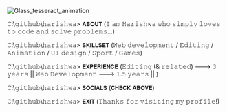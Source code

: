 
![Glass_tesseract_animation](https://github.com/user-attachments/assets/1e472050-c4a9-4e47-b92e-ffc983b6ec5f)


𝙲:\𝚐𝚒𝚝𝚑𝚞𝚋\𝚑𝚊𝚛𝚒𝚜𝚑𝚠𝚊> 𝗔𝗕𝗢𝗨𝗧 (𝙸 𝚊𝚖 𝙷𝚊𝚛𝚒𝚜𝚑𝚠𝚊 𝚠𝚑𝚘 𝚜𝚒𝚖𝚙𝚕𝚢 𝚕𝚘𝚟𝚎𝚜 𝚝𝚘 𝚌𝚘𝚍𝚎 𝚊𝚗𝚍 𝚜𝚘𝚕𝚟𝚎 𝚙𝚛𝚘𝚋𝚕𝚎𝚖𝚜...)

𝙲:\𝚐𝚒𝚝𝚑𝚞𝚋\𝚑𝚊𝚛𝚒𝚜𝚑𝚠𝚊> 𝗦𝗞𝗜𝗟𝗟𝗦𝗘𝗧 (𝚆𝚎𝚋 𝚍𝚎𝚟𝚎𝚕𝚘𝚙𝚖𝚎𝚗𝚝 / 𝙴𝚍𝚒𝚝𝚒𝚗𝚐 / 𝙰𝚗𝚒𝚖𝚊𝚝𝚒𝚘𝚗 / 𝚄𝙸 𝚍𝚎𝚜𝚒𝚐𝚗 / 𝚂𝚙𝚘𝚛𝚝 / 𝙶𝚊𝚖𝚎𝚜)

𝙲:\𝚐𝚒𝚝𝚑𝚞𝚋\𝚑𝚊𝚛𝚒𝚜𝚑𝚠𝚊> 𝗘𝗫𝗣𝗘𝗥𝗜𝗘𝗡𝗖𝗘 (𝙴𝚍𝚒𝚝𝚒𝚗𝚐 (& 𝚛𝚎𝚕𝚊𝚝𝚎𝚍) ---> 𝟹 𝚢𝚎𝚊𝚛𝚜 || 𝚆𝚎𝚋 𝙳𝚎𝚟𝚎𝚕𝚘𝚙𝚖𝚎𝚗𝚝 ---> 𝟷.𝟻 𝚢𝚎𝚊𝚛𝚜 || )

𝙲:\𝚐𝚒𝚝𝚑𝚞𝚋\𝚑𝚊𝚛𝚒𝚜𝚑𝚠𝚊> 𝗦𝗢𝗖𝗜𝗔𝗟𝗦 (𝗖𝗛𝗘𝗖𝗞 𝗔𝗕𝗢𝗩𝗘)

𝙲:\𝚐𝚒𝚝𝚑𝚞𝚋\𝚑𝚊𝚛𝚒𝚜𝚑𝚠𝚊> 𝗘𝗫𝗜𝗧 (𝚃𝚑𝚊𝚗𝚔𝚜 𝚏𝚘𝚛 𝚟𝚒𝚜𝚒𝚝𝚒𝚗𝚐 𝚖𝚢 𝚙𝚛𝚘𝚏𝚒𝚕𝚎!)
